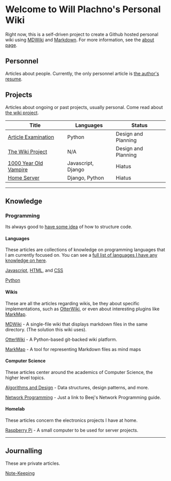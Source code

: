 # Welcome to Will Plachno's Personal Wiki

Right now, this is a self-driven project to create a Github hosted personal wiki using [MDWiki](mdwiki.md) and [Markdown](markdown-cheat-sheet.md). For more information, see the [about page](about.md).

## Personnel

Articles about people. Currently, the only personnel article is [the author's resume](wpresume.md). 

## Projects

Articles about ongoing or past projects, usually personal. Come read about [the wiki project](project_wiki.md).

| Title | Languages | Status |
| --- | --- | --- |
| [Article Examination](project-article-exam.md) | Python | Design and Planning |
| [The Wiki Project](project_wiki.md) | N/A | Design and Planning |
| [1000 Year Old Vampire](project-1000-years.md) | Javascript, Django | Hiatus |
| [Home Server](project-home-server.md) | Django, Python | Hiatus |

<!---
### Family Profiles
--->

---

## Knowledge

<!---
### Computing
#### Software
##### Server Software
--->

### Programming 

Its always good to [have some idea](formattingcode.md) of how to structure code.

#### Languages

These articles are collections of knowledge on programming languages that I am currently focused on. You can see a [full list of languages I have any knowledge on here](programminglanguagelist.md).

[Javascript](javacript.md), [HTML](html.md), and [CSS](css.md) 

[Python](python.md)

#### Wikis

These are all the articles regarding wikis, be they about specific implementations, such as [OtterWiki](otterwiki.md), or even about interesting plugins like [MarkMap](markmap.md).

[MDWiki](mdwiki.md) - A single-file wiki that displays markdown files in the same directory. (The solution this wiki uses).

[OtterWiki](otterwiki.md) - A Python-based git-backed wiki platform.

[MarkMap](markmap.md) - A tool for representing Markdown files as mind maps

<!---
##### Operating Systems
--->

#### Computer Science

These articles center around the academics of Computer Science, the higher level topics.

[Algorithms and Design](algorithmanddesign.md) - Data structures, design patterns, and more.

[Network Programming](networkprogramming.md) - Just a link to Beej's Network Programming guide.

#### Homelab

These articles concern the electronics projects I have at home. 

[Raspberry Pi](raspberrypi.md) - A small computer to be used for server projects.

---

## Journalling

These are private articles. 

[Note-Keeping](notekeeping.md) 

